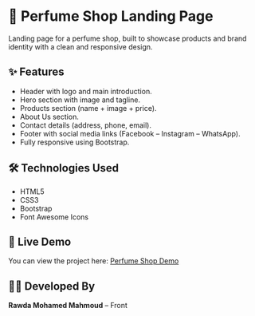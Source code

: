# 🌸 Perfume Shop Landing Page  

Landing page for a perfume shop, built to showcase products and brand identity with a clean and responsive design.  

## ✨ Features  
- Header with logo and main introduction.  
- Hero section with image and tagline.  
- Products section (name + image + price).  
- About Us section.  
- Contact details (address, phone, email).  
- Footer with social media links (Facebook – Instagram – WhatsApp).  
- Fully responsive using Bootstrap.  

## 🛠️ Technologies Used  
- HTML5  
- CSS3  
- Bootstrap  
- Font Awesome Icons  

## 🚀 Live Demo  
You can view the project here: [Perfume Shop Demo](https://rawdamohamed2.github.io/Perfume-Shop/)


## 👩‍💻 Developed By  
**Rawda Mohamed Mahmoud** – Front
